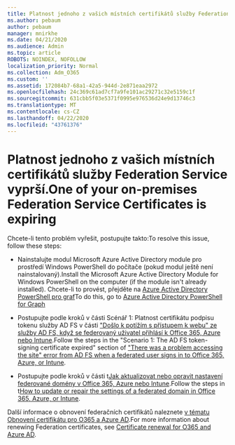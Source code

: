 ```yaml
---
title: Platnost jednoho z vašich místních certifikátů služby Federation Service vyprší.
ms.author: pebaum
author: pebaum
manager: mnirkhe
ms.date: 04/21/2020
ms.audience: Admin
ms.topic: article
ROBOTS: NOINDEX, NOFOLLOW
localization_priority: Normal
ms.collection: Adm_O365
ms.custom: ''
ms.assetid: 172084b7-68a1-42a5-944d-2e871eaa2972
ms.openlocfilehash: 24c369c61ad7cf7a9fe101ac29271c32e5159c1f
ms.sourcegitcommit: 631cbb5f03e5371f0995e976536d24e9d13746c3
ms.translationtype: MT
ms.contentlocale: cs-CZ
ms.lasthandoff: 04/22/2020
ms.locfileid: "43761376"
---
```

# <a name="one-of-your-on-premises-federation-service-certificates-is-expiring"></a><span data-ttu-id="1f5ee-102">Platnost jednoho z vašich místních certifikátů služby Federation Service vyprší.</span><span class="sxs-lookup"><span data-stu-id="1f5ee-102">One of your on-premises Federation Service Certificates is expiring</span></span>

<span data-ttu-id="1f5ee-103">Chcete-li tento problém vyřešit, postupujte takto:</span><span class="sxs-lookup"><span data-stu-id="1f5ee-103">To resolve this issue, follow these steps:</span></span>
  
- <span data-ttu-id="1f5ee-104">Nainstalujte modul Microsoft Azure Active Directory module pro prostředí Windows PowerShell do počítače (pokud modul ještě není nainstalovaný).</span><span class="sxs-lookup"><span data-stu-id="1f5ee-104">Install the Microsoft Azure Active Directory Module for Windows PowerShell on the computer (if the module isn't already installed).</span></span> <span data-ttu-id="1f5ee-105">Chcete-li to provést, přejděte na [Azure Active Directory PowerShell pro graf](https://docs.microsoft.com/powershell/azure/active-directory/install-adv2?view=azureadps-2.0)</span><span class="sxs-lookup"><span data-stu-id="1f5ee-105">To do this, go to [Azure Active Directory PowerShell for Graph ](https://docs.microsoft.com/powershell/azure/active-directory/install-adv2?view=azureadps-2.0)</span></span>
    
- <span data-ttu-id="1f5ee-106">Postupujte podle kroků v části Scénář 1: Platnost certifikátu podpisu tokenu služby AD FS v části ["Došlo k potížím s přístupem k webu" ze služby AD FS, když se federovaný uživatel přihlásí k Office 365, Azure nebo Intune](https://support.microsoft.com/help/2713898/there-was-a-problem-accessing-the-site-error-from-ad-fs-when-a-federat).</span><span class="sxs-lookup"><span data-stu-id="1f5ee-106">Follow the steps in the "Scenario 1: The AD FS token-signing certificate expired" section of ["There was a problem accessing the site" error from AD FS when a federated user signs in to Office 365, Azure, or Intune](https://support.microsoft.com/help/2713898/there-was-a-problem-accessing-the-site-error-from-ad-fs-when-a-federat).</span></span>
    
- <span data-ttu-id="1f5ee-107">Postupujte podle kroků v části t[Jak aktualizovat nebo opravit nastavení federované domény v Office 365, Azure nebo Intune](https://support.microsoft.com/help/2647048/how-to-update-or-repair-the-settings-of-a-federated-domain-in-office-3).</span><span class="sxs-lookup"><span data-stu-id="1f5ee-107">Follow the steps in t[How to update or repair the settings of a federated domain in Office 365, Azure, or Intune](https://support.microsoft.com/help/2647048/how-to-update-or-repair-the-settings-of-a-federated-domain-in-office-3).</span></span>
    
<span data-ttu-id="1f5ee-108">Další informace o obnovení federačních certifikátů naleznete [v tématu Obnovení certifikátu pro O365 a Azure AD](https://docs.microsoft.com/azure/active-directory/connect/active-directory-aadconnect-o365-certs).</span><span class="sxs-lookup"><span data-stu-id="1f5ee-108">For more information about renewing Federation certificates, see [Certificate renewal for O365 and Azure AD](https://docs.microsoft.com/azure/active-directory/connect/active-directory-aadconnect-o365-certs).</span></span>
  

